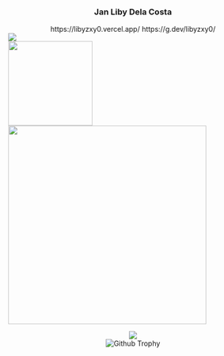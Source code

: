 
 <div align="center">
 <h3>Jan Liby Dela Costa</h3>
https://libyzxy0.vercel.app/
https://g.dev/libyzxy0/

 <div style="display:flex;">
 <img src="https://komarev.com/ghpvc/?username=libyzxy0" />
  
 </div>
 </a>
 </div>
 
<img align="center" height="170px" src="https://github-readme-stats.vercel.app/api?username=libyzxy0&?count_private=true&show_icons=true&theme=tokyonight" />

<img align="center" src="https://github-readme-stats.vercel.app/api/top-langs/?username=libyzxy0&theme=dark&layout=compact" width="400px" />
</p>

<div align="center">
<img src="https://github-readme-streak-stats.herokuapp.com/?user=libyzxy0&theme=dark" />
 </div>

  <div align="center">
<img alt="Github Trophy" src="https://github-profile-trophy.vercel.app/?username=mrepol742&theme=gruvbox">
</div>
